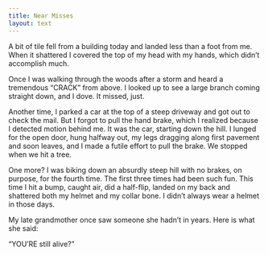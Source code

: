 ```yaml
---
title: Near Misses
layout: text
---
```


A bit of tile fell from a building today and landed less than a foot from me. When it shattered I covered the top of my head with my hands, which didn’t accomplish much.

Once I was walking through the woods after a storm and heard a tremendous “CRACK” from above. I looked up to see a large branch coming straight down, and I dove. It missed, just.

Another time, I parked a car at the top of a steep driveway and got out to check the mail. But I forgot to pull the hand brake, which I realized because I detected motion behind me. It was the car, starting down the hill. I lunged for the open door, hung halfway out, my legs dragging along first pavement and soon leaves, and I made a futile effort to pull the brake. We stopped when we hit a tree.

One more? I was biking down an absurdly steep hill with no brakes, on purpose, for the fourth time. The first three times had been such fun. This time I hit a bump, caught air, did a half-flip, landed on my back and shattered both my helmet and my collar bone. I didn’t always wear a helmet in those days.

My late grandmother once saw someone she hadn’t in years. Here is what she said:

“YOU’RE still alive?”